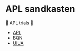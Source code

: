 # APL sandkasten

🚧 APL trials 🚧 

- [APL](https://www.aplwiki.com/)
- [BQN](https://mlochbaum.github.io/BQN/)
- [UIUA](https://www.uiua.org)

